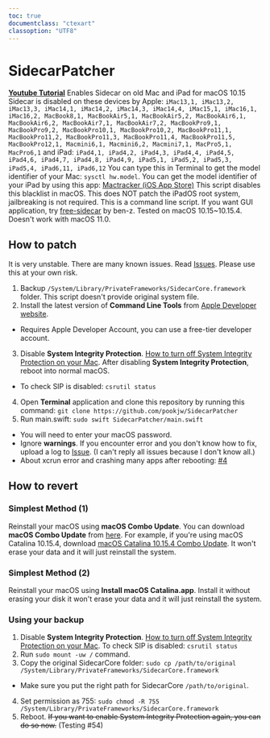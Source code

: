 ```yaml
---
toc: true
documentclass: "ctexart"
classoption: "UTF8"
---
```

# SidecarPatcher
[**Youtube Tutorial**](https://www.youtube.com/watch?v=YJ4FLFL7nUE)
Enables Sidecar on old Mac and iPad for macOS 10.15
Sidecar is disabled on these devices by Apple: `iMac13,1, iMac13,2, iMac13,3, iMac14,1, iMac14,2, iMac14,3, iMac14,4, iMac15,1, iMac16,1, iMac16,2, MacBook8,1, MacBookAir5,1, MacBookAir5,2, MacBookAir6,1, MacBookAir6,2, MacBookAir7,1, MacBookAir7,2, MacBookPro9,1, MacBookPro9,2, MacBookPro10,1, MacBookPro10,2, MacBookPro11,1, MacBookPro11,2, MacBookPro11,3, MacBookPro11,4, MacBookPro11,5, MacBookPro12,1, Macmini6,1, Macmini6,2, Macmini7,1, MacPro5,1, MacPro6,1`
and iPad: `iPad4,1, iPad4,2, iPad4,3, iPad4,4, iPad4,5, iPad4,6, iPad4,7, iPad4,8, iPad4,9, iPad5,1, iPad5,2, iPad5,3, iPad5,4, iPad6,11, iPad6,12`
You can type this in Terminal to get the model identifier of your Mac: `sysctl hw.model`.
You can get the model identifier of your iPad by using this app: [Mactracker (iOS App Store)](https://apps.apple.com/us/app/mactracker/id311421597)
This script disables this blacklist in macOS. This does NOT patch the iPadOS root system, jailbreaking is not required.
This is a command line script. If you want GUI application, try [free-sidecar](https://github.com/ben-z/free-sidecar) by ben-z.
Tested on macOS 10.15~10.15.4. Doesn't work with macOS 11.0.
## How to patch
It is very unstable. There are many known issues. Read [Issues](https://github.com/pookjw/SidecarPatcher/issues). Please use this at your own risk.
1. Backup `/System/Library/PrivateFrameworks/SidecarCore.framework` folder. This script doesn't provide original system file.
2. Install the latest version of **Command Line Tools** from [Apple Developer website](https://developer.apple.com/download/more/).
- Requires Apple Developer Account, you can use a free-tier developer account.
3. Disable **System Integrity Protection**. [How to turn off System Integrity Protection on your Mac](https://www.imore.com/how-turn-system-integrity-protection-macos). After disabling **System Integrity Protection**, reboot into normal macOS.
- To check SIP is disabled: `csrutil status`
4. Open **Terminal** application and clone this repository by running this command: `git clone https://github.com/pookjw/SidecarPatcher`
5. Run main.swift: `sudo swift SidecarPatcher/main.swift`
- You will need to enter your macOS password.
- Ignore **warnings**. If you encounter error and you don't know how to fix, upload a log to [Issue](https://github.com/pookjw/SidecarPatcher/issues). (I can't reply all issues because I don't know all.)
- About xcrun error and crashing many apps after rebooting: [#4](https://github.com/pookjw/SidecarPatcher/issues/4)
## How to revert
### Simplest Method (1)
Reinstall your macOS using **macOS Combo Update**. You can download **macOS Combo Update** from [here](https://support.apple.com/downloads/macos). For example, if you're using macOS Catalina 10.15.4, download [macOS Catalina 10.15.4 Combo Update](https://support.apple.com/kb/DL2037?viewlocale=en_US&locale=en_US). It won't erase your data and it will just reinstall the system.
### Simplest Method (2)
Reinstall your macOS using **Install macOS Catalina.app**. Install it without erasing your disk it won't erase your data and it will just reinstall the system.
### Using your backup
1. Disable **System Integrity Protection**. [How to turn off System Integrity Protection on your Mac](https://www.imore.com/how-turn-system-integrity-protection-macos).
To check SIP is disabled: `csrutil status` 
2. Run `sudo mount -uw /` command.
3. Copy the original SidecarCore folder: `sudo cp /path/to/original /System/Library/PrivateFrameworks/SidecarCore.framework`
- Make sure you put the right path for SidecarCore `/path/to/original`.
4. Set permission as 755: `sudo chmod -R 755 /System/Library/PrivateFrameworks/SidecarCore.framework`
5. Reboot. ~~If you want to enable System Integrity Protection again, you can do so now.~~ (Testing #54)
